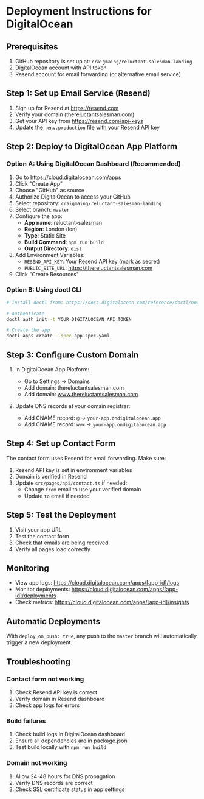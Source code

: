 # Deployment Instructions for DigitalOcean

## Prerequisites
1. GitHub repository is set up at: `craigmaing/reluctant-salesman-landing`
2. DigitalOcean account with API token
3. Resend account for email forwarding (or alternative email service)

## Step 1: Set up Email Service (Resend)

1. Sign up for Resend at https://resend.com
2. Verify your domain (thereluctantsalesman.com)
3. Get your API key from https://resend.com/api-keys
4. Update the `.env.production` file with your Resend API key

## Step 2: Deploy to DigitalOcean App Platform

### Option A: Using DigitalOcean Dashboard (Recommended)

1. Go to https://cloud.digitalocean.com/apps
2. Click "Create App"
3. Choose "GitHub" as source
4. Authorize DigitalOcean to access your GitHub
5. Select repository: `craigmaing/reluctant-salesman-landing`
6. Select branch: `master`
7. Configure the app:
   - **App name**: reluctant-salesman
   - **Region**: London (lon)
   - **Type**: Static Site
   - **Build Command**: `npm run build`
   - **Output Directory**: `dist`
8. Add Environment Variables:
   - `RESEND_API_KEY`: Your Resend API key (mark as secret)
   - `PUBLIC_SITE_URL`: https://thereluctantsalesman.com
9. Click "Create Resources"

### Option B: Using doctl CLI

```bash
# Install doctl from: https://docs.digitalocean.com/reference/doctl/how-to/install/

# Authenticate
doctl auth init -t YOUR_DIGITALOCEAN_API_TOKEN

# Create the app
doctl apps create --spec app-spec.yaml
```

## Step 3: Configure Custom Domain

1. In DigitalOcean App Platform:
   - Go to Settings → Domains
   - Add domain: thereluctantsalesman.com
   - Add domain: www.thereluctantsalesman.com

2. Update DNS records at your domain registrar:
   - Add CNAME record: `@` → `your-app.ondigitalocean.app`
   - Add CNAME record: `www` → `your-app.ondigitalocean.app`

## Step 4: Set up Contact Form

The contact form uses Resend for email forwarding. Make sure:

1. Resend API key is set in environment variables
2. Domain is verified in Resend
3. Update `src/pages/api/contact.ts` if needed:
   - Change `from` email to use your verified domain
   - Update `to` email if needed

## Step 5: Test the Deployment

1. Visit your app URL
2. Test the contact form
3. Check that emails are being received
4. Verify all pages load correctly

## Monitoring

- View app logs: https://cloud.digitalocean.com/apps/[app-id]/logs
- Monitor deployments: https://cloud.digitalocean.com/apps/[app-id]/deployments
- Check metrics: https://cloud.digitalocean.com/apps/[app-id]/insights

## Automatic Deployments

With `deploy_on_push: true`, any push to the `master` branch will automatically trigger a new deployment.

## Troubleshooting

### Contact form not working
1. Check Resend API key is correct
2. Verify domain in Resend dashboard
3. Check app logs for errors

### Build failures
1. Check build logs in DigitalOcean dashboard
2. Ensure all dependencies are in package.json
3. Test build locally with `npm run build`

### Domain not working
1. Allow 24-48 hours for DNS propagation
2. Verify DNS records are correct
3. Check SSL certificate status in app settings